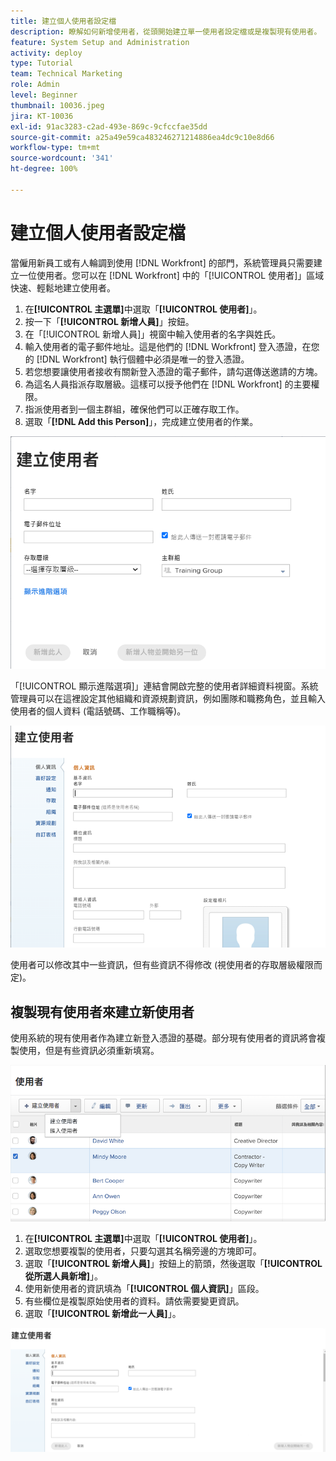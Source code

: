 ```yaml
---
title: 建立個人使用者設定檔
description: 瞭解如何新增使用者，從頭開始建立單一使用者設定檔或是複製現有使用者。
feature: System Setup and Administration
activity: deploy
type: Tutorial
team: Technical Marketing
role: Admin
level: Beginner
thumbnail: 10036.jpeg
jira: KT-10036
exl-id: 91ac3283-c2ad-493e-869c-9cfccfae35dd
source-git-commit: a25a49e59ca483246271214886ea4dc9c10e8d66
workflow-type: tm+mt
source-wordcount: '341'
ht-degree: 100%

---
```


# 建立個人使用者設定檔

當僱用新員工或有人輪調到使用 [!DNL Workfront] 的部門，系統管理員只需要建立一位使用者。您可以在 [!DNL Workfront] 中的「[!UICONTROL 使用者]」區域快速、輕鬆地建立使用者。

1. 在&#x200B;**[!UICONTROL 主選單]**&#x200B;中選取「**[!UICONTROL 使用者]**」。
1. 按一下「**[!UICONTROL 新增人員]**」按鈕。
1. 在「[!UICONTROL 新增人員]」視窗中輸入使用者的名字與姓氏。
1. 輸入使用者的電子郵件地址。這是他們的 [!DNL Workfront] 登入憑證，在您的 [!DNL Workfront] 執行個體中必須是唯一的登入憑證。
1. 若您想要讓使用者接收有關新登入憑證的電子郵件，請勾選傳送邀請的方塊。
1. 為這名人員指派存取層級。這樣可以授予他們在 [!DNL Workfront] 的主要權限。
1. 指派使用者到一個主群組，確保他們可以正確存取工作。
1. 選取「**[!DNL Add this Person]**」，完成建立使用者的作業。

![[!UICONTROL 新增人員]視窗](assets/admin-fund-adding-users-1.png)

「[!UICONTROL 顯示進階選項]」連結會開啟完整的使用者詳細資料視窗。系統管理員可以在這裡設定其他組織和資源規劃資訊，例如團隊和職務角色，並且輸入使用者的個人資料 (電話號碼、工作職稱等)。

![[!UICONTROL 新增人員]視窗，出現方式是按一下[!UICONTROL 顯示進階選項]](assets/admin-fund-adding-users-2.png)

使用者可以修改其中一些資訊，但有些資訊不得修改 (視使用者的存取層級權限而定)。

## 複製現有使用者來建立新使用者

使用系統的現有使用者作為建立新登入憑證的基礎。部分現有使用者的資訊將會複製使用，但是有些資訊必須重新填寫。

![新增人員下拉式選單](assets/admin-fund-adding-users-3.png)

1. 在&#x200B;**[!UICONTROL 主選單]**&#x200B;中選取「**[!UICONTROL 使用者]**」。
1. 選取您想要複製的使用者，只要勾選其名稱旁邊的方塊即可。
1. 選取「**[!UICONTROL 新增人員]**」按鈕上的箭頭，然後選取「**[!UICONTROL 從所選人員新增]**」。
1. 使用新使用者的資訊填為「**[!UICONTROL 個人資訊]**」區段。
1. 有些欄位是複製原始使用者的資料。請依需要變更資訊。
1. 選取「**[!UICONTROL 新增此一人員]**」。

![[!UICONTROL 新增人員]視窗](assets/admin-fund-adding-users-4.png)

<!--
Learn more URLs
Add users
-->

